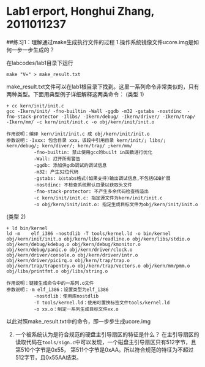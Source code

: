 # Lab1 erport, Honghui Zhang, 2011011237

##练习1：理解通过make生成执行文件的过程
1.操作系统镜像文件ucore.img是如何一步一步生成的？

在labcodes/lab1目录下运行
```
make "V=" > make_result.txt
```
make_result.txt文件可以在lab1根目录下找到。这里一系列命令非常类似的，只有两种类型。下面用典型例子详细解释这两类命令：
(类型 1)
```
+ cc kern/init/init.c
gcc -Ikern/init/ -fno-builtin -Wall -ggdb -m32 -gstabs -nostdinc  -fno-stack-protector -Ilibs/ -Ikern/debug/ -Ikern/driver/ -Ikern/trap/ -Ikern/mm/ -c kern/init/init.c -o obj/kern/init/init.o
```
    作用说明：编译 kern/init/init.c 成 obj/kern/init/init.o
    参数说明：-Ixxx: 包含目录 xxx，该段中引用目录 kern/init/; libs/; kern/debug/; kern/diver/; kern/trap/ ;kern/mm/
              -fno-builtin: 禁止使用gcc的built in函数进行优化
              -Wall: 打开所有警告
              -ggdb: 添加供gdb调试的调试信息
              -m32: 产生32位代码
              -gstabs: 以stabs格式(如果支持)输出调试信息,不包括GDB扩展
              -nostdinc: 不检查系统默认目录以获取头文件
              -fno-stack-protector: 不产生多余代码检查栈溢出
              -c kern/init/init.c: 指定源文件为kern/init/init.c
              -o obj/kern/init/init.o: 指定生成目标文件为obj/kern/init/init.o
            
(类型 2)
```
+ ld bin/kernel
ld -m    elf_i386 -nostdlib -T tools/kernel.ld -o bin/kernel  obj/kern/init/init.o obj/kern/libs/readline.o obj/kern/libs/stdio.o obj/kern/debug/kdebug.o obj/kern/debug/kmonitor.o obj/kern/debug/panic.o obj/kern/driver/clock.o obj/kern/driver/console.o obj/kern/driver/intr.o obj/kern/driver/picirq.o obj/kern/trap/trap.o obj/kern/trap/trapentry.o obj/kern/trap/vectors.o obj/kern/mm/pmm.o  obj/libs/printfmt.o obj/libs/string.o
```
    作用说明：链接生成命令中的一系列.o文件
    参数说明：-m elf_i386：设置类型为elf_i386
              -nostdlib：使用库nostdlib
              -T tools/kernel.ld：使用可置换标签文件tools/kernel.ld
              -o xx.o：制定一系列生成目标文件xx.o

以此对照make_result.txt中的命令，即一步步生成ucore.img

2. 一个被系统认为是符合规范的硬盘主引导扇区的特征是什么？
在主引导扇区的读取代码在`tools/sign.c`中可以发现，一个磁盘主引导扇区只有512字节，且第510个字节是0x55， 第511个字节是0xAA。所以符合规范的特征为不超过512字节，且0x55AA结束。




